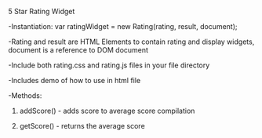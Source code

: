 5 Star Rating Widget

-Instantiation: var ratingWidget = new Rating(rating, result, document);

-Rating and result are HTML Elements to contain rating and display widgets, document is a reference to DOM document

-Include both rating.css and rating.js files in your file directory

-Includes demo of how to use in html file

-Methods:

1. addScore() - adds score to average score compilation

2. getScore() - returns the average score